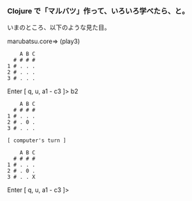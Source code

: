 ### Clojure で「マルバツ」作って、いろいろ学べたら、と。

いまのところ、以下のような見た目。

marubatsu.core=> (play3)

```
    A B C
  # # # #
1 # . . .
2 # . . .
3 # . . .
```

Enter [ q, u, a1 - c3 ]> b2

```
    A B C
  # # # #
1 # . . .
2 # . 0 .
3 # . . .

[ computer's turn ]

    A B C
  # # # #
1 # . . .
2 # . 0 .
3 # . . X
```

Enter [ q, u, a1 - c3 ]>